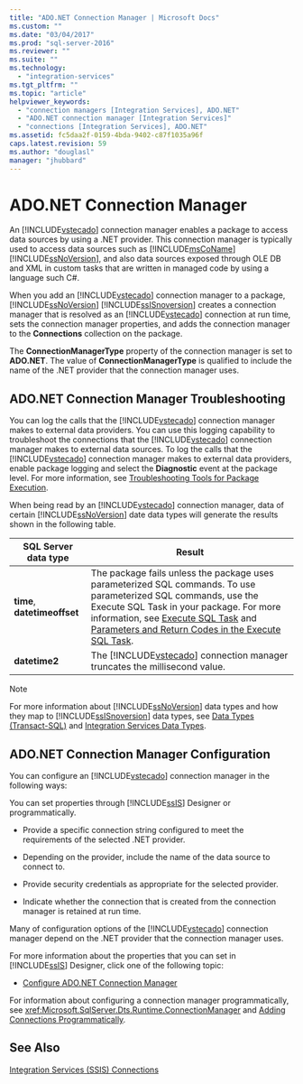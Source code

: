 ```yaml
---
title: "ADO.NET Connection Manager | Microsoft Docs"
ms.custom: ""
ms.date: "03/04/2017"
ms.prod: "sql-server-2016"
ms.reviewer: ""
ms.suite: ""
ms.technology: 
  - "integration-services"
ms.tgt_pltfrm: ""
ms.topic: "article"
helpviewer_keywords: 
  - "connection managers [Integration Services], ADO.NET"
  - "ADO.NET connection manager [Integration Services]"
  - "connections [Integration Services], ADO.NET"
ms.assetid: fc5daa2f-0159-4bda-9402-c87f1035a96f
caps.latest.revision: 59
ms.author: "douglasl"
manager: "jhubbard"
---
```

# ADO.NET Connection Manager
  An [!INCLUDE[vstecado](../../analysis-services/data-mining/includes/vstecado-md.md)] connection manager enables a package to access data sources by using a .NET provider. This connection manager is typically used to access data sources such as [!INCLUDE[msCoName](../../advanced-analytics/r-services/tutorials/includes/msconame-md.md)] [!INCLUDE[ssNoVersion](../../advanced-analytics/r-services/includes/ssnoversion-md.md)], and also data sources exposed through OLE DB and XML in custom tasks that are written in managed code by using a language such C#.  
  
 When you add an [!INCLUDE[vstecado](../../analysis-services/data-mining/includes/vstecado-md.md)] connection manager to a package, [!INCLUDE[ssNoVersion](../../advanced-analytics/r-services/includes/ssnoversion-md.md)] [!INCLUDE[ssISnoversion](../../advanced-analytics/r-services/includes/ssisnoversion-md.md)] creates a connection manager that is resolved as an [!INCLUDE[vstecado](../../analysis-services/data-mining/includes/vstecado-md.md)] connection at run time, sets the connection manager properties, and adds the connection manager to the **Connections** collection on the package.  
  
 The **ConnectionManagerType** property of the connection manager is set to **ADO.NET**. The value of **ConnectionManagerType** is qualified to include the name of the .NET provider that the connection manager uses.  
  
## ADO.NET Connection Manager Troubleshooting  
 You can log the calls that the [!INCLUDE[vstecado](../../analysis-services/data-mining/includes/vstecado-md.md)] connection manager makes to external data providers. You can use this logging capability to troubleshoot the connections that the [!INCLUDE[vstecado](../../analysis-services/data-mining/includes/vstecado-md.md)] connection manager makes to external data sources. To log the calls that the [!INCLUDE[vstecado](../../analysis-services/data-mining/includes/vstecado-md.md)] connection manager makes to external data providers, enable package logging and select the **Diagnostic** event at the package level. For more information, see [Troubleshooting Tools for Package Execution](../../integration-services/troubleshooting/troubleshooting-tools-for-package-execution.md).  
  
 When being read by an [!INCLUDE[vstecado](../../analysis-services/data-mining/includes/vstecado-md.md)] connection manager, data of certain [!INCLUDE[ssNoVersion](../../advanced-analytics/r-services/includes/ssnoversion-md.md)] date data types will generate the results shown in the following table.  
  
|SQL Server data type|Result|  
|--------------------------|------------|  
|**time**, **datetimeoffset**|The package fails unless the package uses parameterized SQL commands. To use parameterized SQL commands, use the Execute SQL Task in your package. For more information, see [Execute SQL Task](../../integration-services/control-flow/execute-sql-task.md) and [Parameters and Return Codes in the Execute SQL Task](../Topic/Parameters%20and%20Return%20Codes%20in%20the%20Execute%20SQL%20Task.md).|  
|**datetime2**|The [!INCLUDE[vstecado](../../analysis-services/data-mining/includes/vstecado-md.md)] connection manager truncates the millisecond value.|  
  
> [!NOTE]  
>  For more information about [!INCLUDE[ssNoVersion](../../advanced-analytics/r-services/includes/ssnoversion-md.md)] data types and how they map to [!INCLUDE[ssISnoversion](../../advanced-analytics/r-services/includes/ssisnoversion-md.md)] data types, see [Data Types &#40;Transact-SQL&#41;](../../t-sql/data-types/data-types-transact-sql.md) and [Integration Services Data Types](../../integration-services/data-flow/integration-services-data-types.md).  
  
## ADO.NET Connection Manager Configuration  
 You can configure an [!INCLUDE[vstecado](../../analysis-services/data-mining/includes/vstecado-md.md)] connection manager in the following ways:  
  
 You can set properties through [!INCLUDE[ssIS](../../analysis-services/instances/includes/ssis-md.md)] Designer or programmatically.  
  
-   Provide a specific connection string configured to meet the requirements of the selected .NET provider.  
  
-   Depending on the provider, include the name of the data source to connect to.  
  
-   Provide security credentials as appropriate for the selected provider.  
  
-   Indicate whether the connection that is created from the connection manager is retained at run time.  
  
 Many of configuration options of the [!INCLUDE[vstecado](../../analysis-services/data-mining/includes/vstecado-md.md)] connection manager depend on the .NET provider that the connection manager uses.  
  
 For more information about the properties that you can set in [!INCLUDE[ssIS](../../analysis-services/instances/includes/ssis-md.md)] Designer, click one of the following topic:  
  
-   [Configure ADO.NET Connection Manager](../../integration-services/connection-manager/configure-ado.net-connection-manager.md)  
  
 For information about configuring a connection manager programmatically, see <xref:Microsoft.SqlServer.Dts.Runtime.ConnectionManager> and [Adding Connections Programmatically](../../integration-services/building-packages-programmatically/adding-connections-programmatically.md).  
  
## See Also  
 [Integration Services &#40;SSIS&#41; Connections](../../integration-services/connection-manager/integration-services-ssis-connections.md)  
  
  